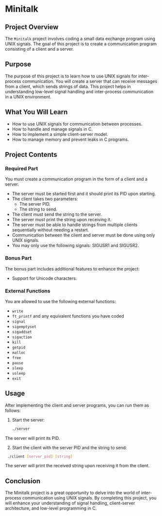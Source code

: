 # Minitalk

## Project Overview

The `Minitalk` project involves coding a small data exchange program using UNIX signals. The goal of this project is to create a communication program consisting of a client and a server.

## Purpose

The purpose of this project is to learn how to use UNIX signals for inter-process communication. You will create a server that can receive messages from a client, which sends strings of data. This project helps in understanding low-level signal handling and inter-process communication in a UNIX environment.

## What You Will Learn

- How to use UNIX signals for communication between processes.
- How to handle and manage signals in C.
- How to implement a simple client-server model.
- How to manage memory and prevent leaks in C programs.

## Project Contents

### Required Part

You must create a communication program in the form of a client and a server.

- The server must be started first and it should print its PID upon starting.
- The client takes two parameters:
  - The server PID.
  - The string to send.
- The client must send the string to the server.
- The server must print the string upon receiving it.
- The server must be able to handle strings from multiple clients sequentially without needing a restart.
- Communication between the client and server must be done using only UNIX signals.
- You may only use the following signals: SIGUSR1 and SIGUSR2.

### Bonus Part

The bonus part includes additional features to enhance the project:

- Support for Unicode characters.

### External Functions

You are allowed to use the following external functions:

- `write`
- `ft_printf` and any equivalent functions you have coded
- `signal`
- `sigemptyset`
- `sigaddset`
- `sigaction`
- `kill`
- `getpid`
- `malloc`
- `free`
- `pause`
- `sleep`
- `usleep`
- `exit`

## Usage

After implementing the client and server programs, you can run them as follows:

1. Start the server:
   ```bash
   ./server
   ```
The server will print its PID.

2. Start the client with the server PID and the string to send:
  ```bash
   ./client [server_pid] [string]
   ```
The server will print the received string upon receiving it from the client.

## Conclusion
The Minitalk project is a great opportunity to delve into the world of inter-process communication using UNIX signals. By completing this project, you will enhance your understanding of signal handling, client-server architecture, and low-level programming in C.
